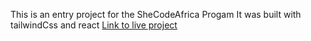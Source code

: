 This is an entry project for the SheCodeAfrica Progam
It was built with tailwindCss and react
[Link to live project](covids19-updates.netlify.app)
